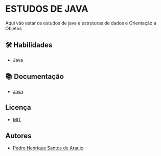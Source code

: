 
# ESTUDOS DE JAVA

Aqui vão estar os estudos de java e estruturas de dados e Orientação a Objetos 









## 🛠 Habilidades
- Java

## 📚 Documentação
- [Java](https://docs.oracle.com/en/java/).


## Licença

- [MIT](https://choosealicense.com/licenses/mit/)


## Autores

 - [Pedro Henrique Santos de Araujo](https://github.com/)

 
